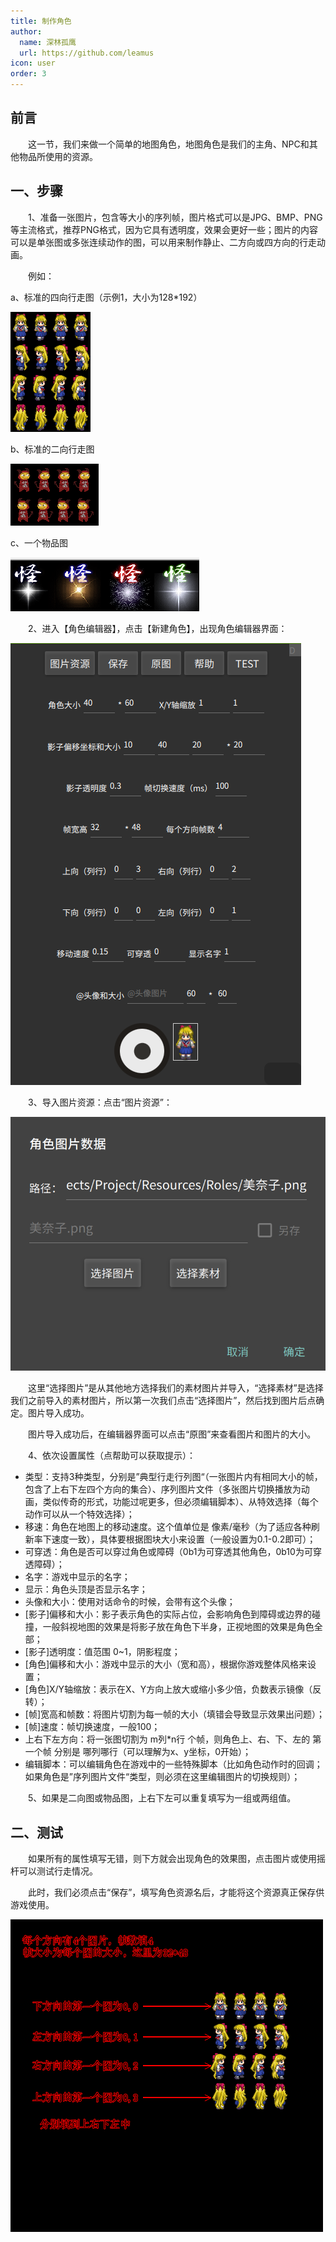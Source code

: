 ```yaml
---
title: 制作角色
author:
  name: 深林孤鹰
  url: https://github.com/leamus
icon: user
order: 3
---
```


## 前言

&emsp;&emsp;这一节，我们来做一个简单的地图角色，地图角色是我们的主角、NPC和其他物品所使用的资源。

## 一、步骤

&emsp;&emsp;1、准备一张图片，包含等大小的序列帧，图片格式可以是JPG、BMP、PNG等主流格式，推荐PNG格式，因为它具有透明度，效果会更好一些；图片的内容可以是单张图或多张连续动作的图，可以用来制作静止、二方向或四方向的行走动画。

&emsp;&emsp;例如：

a、标准的四向行走图（示例1，大小为128*192）

![四向行走图](image/2.制作角色/1690265886023.png)

b、标准的二向行走图

![二向行走图](image/2.制作角色/1690265947320.png)

c、一个物品图

![物品图](image/2.制作角色/1690266082739.png)

&emsp;&emsp;2、进入【角色编辑器】，点击【新建角色】，出现角色编辑器界面：

![角色编辑器](image/2.制作角色/1690266205838.png)

&emsp;&emsp;3、导入图片资源：点击“图片资源”：

![导入资源](image/2.制作角色/1690266273885.png)

&emsp;&emsp;这里“选择图片”是从其他地方选择我们的素材图片并导入，“选择素材”是选择我们之前导入的素材图片，所以第一次我们点击“选择图片”，然后找到图片后点确定。图片导入成功。

&emsp;&emsp;图片导入成功后，在编辑器界面可以点击“原图”来查看图片和图片的大小。

&emsp;&emsp;4、依次设置属性（点帮助可以获取提示）：

* 类型：支持3种类型，分别是”典型行走行列图“（一张图片内有相同大小的帧，包含了上右下左四个方向的集合）、序列图片文件（多张图片切换播放为动画，类似传奇的形式，功能过呢更多，但必须编辑脚本）、从特效选择（每个动作可以从一个特效选择）；
* 移速：角色在地图上的移动速度。这个值单位是 像素/毫秒（为了适应各种刷新率下速度一致），具体要根据图块大小来设置（一般设置为0.1-0.2即可）；
* 可穿透：角色是否可以穿过角色或障碍（0b1为可穿透其他角色，0b10为可穿透障碍）；
* 名字：游戏中显示的名字；
* 显示：角色头顶是否显示名字；
* 头像和大小：使用对话命令的时候，会带有这个头像；
* [影子]偏移和大小：影子表示角色的实际占位，会影响角色到障碍或边界的碰撞，一般斜视地图的效果是将影子放在角色下半身，正视地图的效果是角色全部；
* [影子]透明度：值范围 0~1，阴影程度；
* [角色]偏移和大小：游戏中显示的大小（宽和高），根据你游戏整体风格来设置；
* [角色]X/Y轴缩放：表示在X、Y方向上放大或缩小多少倍，负数表示镜像（反转）；
* [帧]宽高和帧数：将图片切割为每一帧的大小（填错会导致显示效果出问题）；
* [帧]速度：帧切换速度，一般100；
* 上右下左方向：将一张图切割为 m列*n行 个帧，则角色上、右、下、左的 第一个帧 分别是 哪列哪行（可以理解为x、y坐标，0开始）；
* 编辑脚本：可以编辑角色在游戏中的一些特殊脚本（比如角色动作时的回调；如果角色是”序列图片文件“类型，则必须在这里编辑图片的切换规则）；

&emsp;&emsp;5、如果是二向图或物品图，上右下左可以重复填写为一组或两组值。

## 二、测试

&emsp;&emsp;如果所有的属性填写无错，则下方就会出现角色的效果图，点击图片或使用摇杆可以测试行走情况。

&emsp;&emsp;此时，我们必须点击“保存”，填写角色资源名后，才能将这个资源真正保存供游戏使用。

![行走图](image/2.制作角色/1699844595800.png)
